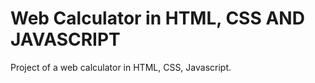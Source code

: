 # Web Calculator in HTML, CSS AND JAVASCRIPT

Project of a web calculator in HTML, CSS, Javascript.
